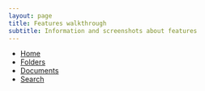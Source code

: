 ```yaml
---
layout: page
title: Features walkthrough
subtitle: Information and screenshots about features
---
```


- [Home](https://devsmn.de/app_help_home/)
- [Folders](https://devsmn.de/app_help_folders/)
- [Documents](https://devsmn.de/app_help_documents/)
- [Search](https://devmsn.de/app_help_search/)
